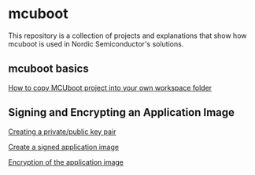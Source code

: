 # mcuboot

This repository is a collection of projects and explanations that show how mcuboot is used in Nordic Semiconductor's solutions.

## mcuboot basics

[How to copy MCUboot project into your own workspace folder](doc/01_CopyMcubootProject.md)

## Signing and Encrypting an Application Image

[Creating a private/public key pair](doc/CreateKey.md)

[Create a signed application image](doc/SigningImage.md)

[Encryption of the application image](doc/EncryptImage.md)
